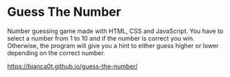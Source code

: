 # Guess The Number

Number guessing game made with HTML, CSS and JavaScript.
You have to select a number from 1 to 10 and if the number is correct you win. Otherwise, the program will give you a hint to either guess higher or lower depending on the correct number.

https://bianca0t.github.io/guess-the-number/
